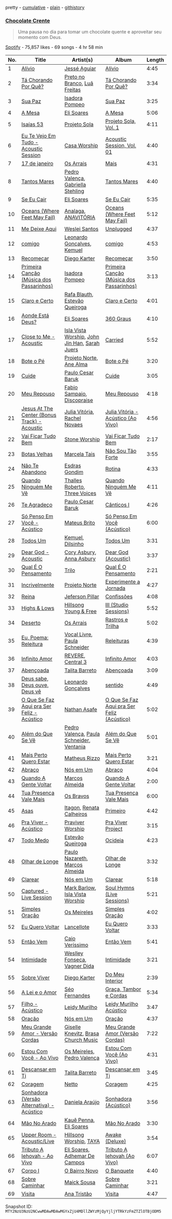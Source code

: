 pretty - [cumulative](/playlists/cumulative/37i9dQZF1DWX3SAODMj4JP.md) - [plain](/playlists/plain/37i9dQZF1DWX3SAODMj4JP) - [githistory](https://github.githistory.xyz/mackorone/spotify-playlist-archive/blob/main/playlists/plain/37i9dQZF1DWX3SAODMj4JP)

### [Chocolate Crente](https://open.spotify.com/playlist/37i9dQZF1DWX3SAODMj4JP)

> Uma pausa no dia para tomar um chocolate quente e aproveitar seu momento com Deus.

[Spotify](https://open.spotify.com/user/spotify) - 75,857 likes - 69 songs - 4 hr 58 min

| No. | Title | Artist(s) | Album | Length |
|---|---|---|---|---|
| 1 | [Alívio](https://open.spotify.com/track/40KZgKCIvRVIoZqv9lNBoP) | [Jessé Aguiar](https://open.spotify.com/artist/0g4xsygciHCrujQzdXUudC) | [Alívio](https://open.spotify.com/album/2hOdw9Pcm4J5ROCiQKm9Nr) | 4:45 |
| 2 | [Tá Chorando Por Quê?](https://open.spotify.com/track/5NsIWuO8yute6RHF3Ij7cE) | [Preto no Branco](https://open.spotify.com/artist/0JC6R3kbXUHe5QrxqzFwom), [Luã Freitas](https://open.spotify.com/artist/4UMGppJsc6C4FcmmSle7hY) | [Tá Chorando Por Quê?](https://open.spotify.com/album/7eZ3qo42FAWFHue9UkuHv5) | 3:34 |
| 3 | [Sua Paz](https://open.spotify.com/track/6V0fI11nicirapOakPVLO4) | [Isadora Pompeo](https://open.spotify.com/artist/0f59qYByNYzspwAr7huTSB) | [Sua Paz](https://open.spotify.com/album/1EtfVJ2AQkFGwIrRquN00y) | 3:25 |
| 4 | [A Mesa](https://open.spotify.com/track/6YfTtc4MhkQwMjbQ41MeFE) | [Eli Soares](https://open.spotify.com/artist/5zblJYkCzvB51Jh29FB07V) | [A Mesa](https://open.spotify.com/album/2jWE50PLaYhH32FCIPSZvV) | 5:06 |
| 5 | [Isaías 53](https://open.spotify.com/track/2zVeDWssj901HV6DFN6d5d) | [Projeto Sola](https://open.spotify.com/artist/7frHe3lyyKF5Uo1rDZ058K) | [Projeto Sola, Vol\. 1](https://open.spotify.com/album/7ikATn9s2QcWqbOi45OBUq) | 4:11 |
| 6 | [Eu Te Vejo Em Tudo \- Acoustic Session](https://open.spotify.com/track/6SzmdFsNObCiadGBYgHoly) | [Casa Worship](https://open.spotify.com/artist/4bqKmu3kRUl6X7pTl1CuVs) | [Acoustic Session, Vol\. 01](https://open.spotify.com/album/3CbHY7zcK9lxuEDtYtU4ig) | 4:40 |
| 7 | [17 de janeiro](https://open.spotify.com/track/6JhK1r09ZViJy723xux4Ty) | [Os Arrais](https://open.spotify.com/artist/1Ja8qReIBoi7Z6ik0AQ6zS) | [Mais](https://open.spotify.com/album/4s3DJODPpSqMtiC5rARb0Y) | 4:31 |
| 8 | [Tantos Mares](https://open.spotify.com/track/4vYGUUbIubTOupFsDsV4Ct) | [Pedro Valença](https://open.spotify.com/artist/2fBxIdkeMcxcjtBlPuWZl7), [Gabriella Stehling](https://open.spotify.com/artist/4SEBf4y5A67ua6LjLHvJwZ) | [Tantos Mares](https://open.spotify.com/album/18fvdisM9gH3ZWH6ETAGBd) | 4:40 |
| 9 | [Se Eu Cair](https://open.spotify.com/track/70Cd7reM6PwvADdxqJfF5g) | [Eli Soares](https://open.spotify.com/artist/5zblJYkCzvB51Jh29FB07V) | [Se Eu Cair](https://open.spotify.com/album/7AP25ejchlZmcQOautJjQv) | 5:35 |
| 10 | [Oceans \(Where Feet May Fail\)](https://open.spotify.com/track/1QUEVvbXjEYytdZLmO58uI) | [Analaga](https://open.spotify.com/artist/4LTPxLxjiT5pzYd5WZAR3v), [ANAVITÓRIA](https://open.spotify.com/artist/1sPg5EHuQXTMElpZ4iUgXe) | [Oceans \(Where Feet May Fail\)](https://open.spotify.com/album/4kRftqxEYbHFCsWIJ8qKSk) | 5:12 |
| 11 | [Me Deixe Aqui](https://open.spotify.com/track/31j38rRemGuqA4z83EQduw) | [Weslei Santos](https://open.spotify.com/artist/4y6Ve3GJGW72qVUqalUvKi) | [Unplugged](https://open.spotify.com/album/7IvxPrVTnaP3iOqQQgsQ12) | 4:37 |
| 12 | [comigo](https://open.spotify.com/track/7eAm1mBCgg8iC9UIrxCe1U) | [Leonardo Gonçalves](https://open.spotify.com/artist/6AyvSIi2EyLOaMJCc6J5fZ), [Kemuel](https://open.spotify.com/artist/5GHeXsPtAVd0KLe1oMikxm) | [comigo](https://open.spotify.com/album/3fx98vrazoPSCNfiDtjQUn) | 4:53 |
| 13 | [Recomeçar](https://open.spotify.com/track/38xsb628AajcMiMOXr3MR6) | [Diego Karter](https://open.spotify.com/artist/7y1jUw8GzgpQzqmmn0einF) | [Recomeçar](https://open.spotify.com/album/6RCZVCNWPM87w17ZNP4Tcv) | 3:50 |
| 14 | [Primeira Canção \(Música dos Passarinhos\)](https://open.spotify.com/track/0blRKZuaGlLtbdo2wgiIK1) | [Isadora Pompeo](https://open.spotify.com/artist/0f59qYByNYzspwAr7huTSB) | [Primeira Canção \(Música dos Passarinhos\)](https://open.spotify.com/album/1NTaQ9e3EITXP6z3KQSdpq) | 3:13 |
| 15 | [Claro e Certo](https://open.spotify.com/track/2C4bL85AHMERutNrejvo0B) | [Rafa Blauth](https://open.spotify.com/artist/2nnZzrOxN6dN3zOae5MeHU), [Estevão Queiroga](https://open.spotify.com/artist/1nQaNbf287f5x9oe2R3faK) | [Claro e Certo](https://open.spotify.com/album/47ggi22ENuvh5a7AXHbDbI) | 4:01 |
| 16 | [Aonde Está Deus?](https://open.spotify.com/track/3fkXc9AcNBPiwfWqis8xKF) | [Eli Soares](https://open.spotify.com/artist/5zblJYkCzvB51Jh29FB07V) | [360 Graus](https://open.spotify.com/album/6i9ALb6S9vy8OAjcbBjDwq) | 4:10 |
| 17 | [Close to Me \- Acoustic](https://open.spotify.com/track/4UYzYk1EG7iP8PzL4seLRe) | [Isla Vista Worship](https://open.spotify.com/artist/6SPi7yJRY3SAhwhUlFFsNB), [John Jin Han](https://open.spotify.com/artist/5bUZA6A9fh1mx9APanxlbl), [Sarah Juers](https://open.spotify.com/artist/39mgk0y3gWDfKqHTAcc2LG) | [Carried](https://open.spotify.com/album/2ae612G873GaK4EoWE9pYw) | 5:52 |
| 18 | [Bote o Pé](https://open.spotify.com/track/3KZPBw2GyCEbh2zdsmeisl) | [Projeto Norte](https://open.spotify.com/artist/77pooouVVZn9N4eqWdiyhe), [Ane Alma](https://open.spotify.com/artist/6agfTxA0kY25JrnIKKo35r) | [Bote o Pé](https://open.spotify.com/album/3UOCHsSCEyPzusLJpZksqH) | 3:20 |
| 19 | [Cuide](https://open.spotify.com/track/0eiMgFRAe823eFAnqXLD35) | [Paulo Cesar Baruk](https://open.spotify.com/artist/0GQKmEguhkY8DCzH4NdJvD) | [Cuide](https://open.spotify.com/album/78ArfVJaIJCEe5Vvh1sCNt) | 3:05 |
| 20 | [Meu Repouso](https://open.spotify.com/track/6cgavHjYBa1QWCTTC6d1Sn) | [Fabio Sampaio](https://open.spotify.com/artist/32grGWeFFc1cgsrGIV5j7N), [Discopraise](https://open.spotify.com/artist/3YX2DRQWYA1DpZC6R50JMe) | [Meu Repouso](https://open.spotify.com/album/7qpFHHhj9wl7nscVenR1dx) | 4:18 |
| 21 | [Jesus At The Center \(Bonus Track\) \- Acoustic](https://open.spotify.com/track/6BVAORpU07NGdy016XTA6M) | [Julia Vitória](https://open.spotify.com/artist/6tLHGlt7L7raSf6vr96hWi), [Rachel Novaes](https://open.spotify.com/artist/6gU3EmyD7Jzv8QZtiMwGRn) | [Julia Vitória \- Acústico \(Ao Vivo\)](https://open.spotify.com/album/1nWfNDrH7U42YN7mcg96G8) | 4:56 |
| 22 | [Vai Ficar Tudo Bem](https://open.spotify.com/track/2CYlC1aTQZW5YuXz5xIXAJ) | [Stone Worship](https://open.spotify.com/artist/5os8iRRBrrRuvfN85jnuIf) | [Vai Ficar Tudo Bem](https://open.spotify.com/album/6Jn1wSFx0bo4GYCc66mslN) | 2:17 |
| 23 | [Botas Velhas](https://open.spotify.com/track/2epzwYTWNv0KfGSiQs0com) | [Marcela Tais](https://open.spotify.com/artist/5gkNoT08CuWtH3NOwrdvrt) | [Não Sou Tão Forte](https://open.spotify.com/album/5WX3W1Ngb8WguxSkp2hWqv) | 3:55 |
| 24 | [Não Te Abandono](https://open.spotify.com/track/6xOUGzMIalXyo3ZzFsvXi1) | [Esdras Gondim](https://open.spotify.com/artist/52gUKkym63eZxX0y6plytb) | [Rotina](https://open.spotify.com/album/4siTEVwWS4Z0EbIytdcwPp) | 4:33 |
| 25 | [Quando Ninguém Me Vê](https://open.spotify.com/track/30pihAQ6IGOKJlIX9kUdZj) | [Thalles Roberto](https://open.spotify.com/artist/2Js5EdWOVgL2B2CbtXr5n1), [Three Voices](https://open.spotify.com/artist/7mMXVPgjGcXDIizoH1KYLm) | [Quando Ninguém Me Vê](https://open.spotify.com/album/6ImaEJL8fL6CqEeEhvfpLM) | 4:11 |
| 26 | [Te Agradeço](https://open.spotify.com/track/4wKrEQFPjmTRGOcbXyidNW) | [Paulo Cesar Baruk](https://open.spotify.com/artist/0GQKmEguhkY8DCzH4NdJvD) | [Cânticos I](https://open.spotify.com/album/5o1ahJZADZVXGrAxVGlCJm) | 4:26 |
| 27 | [Só Penso Em Você \- Acústico](https://open.spotify.com/track/1Om4yaJpnDkrH6L3sA70D2) | [Mateus Brito](https://open.spotify.com/artist/12sMRxeNux6TB0Kz1rVcLN) | [Só Penso Em Você \(Acústico\)](https://open.spotify.com/album/1Zhps2KL1tFWr17ognMDJ1) | 6:00 |
| 28 | [Todos Um](https://open.spotify.com/track/4Zkub4jUIwCyZItpcykvh8) | [Kemuel](https://open.spotify.com/artist/5GHeXsPtAVd0KLe1oMikxm), [Dilsinho](https://open.spotify.com/artist/4NUePmzDvCYqilXBFa91Hg) | [Todos Um](https://open.spotify.com/album/0hzqxQ85RBpimlXpp42vUF) | 3:31 |
| 29 | [Dear God \- Acoustic](https://open.spotify.com/track/4qCv9ASsTJ4kg8gsUWUaAD) | [Cory Asbury](https://open.spotify.com/artist/2gXmjQIxCO8lMnSncluZaU), [Anna Asbury](https://open.spotify.com/artist/7p0xoVWYGEFjgCsAaD0eHB) | [Dear God \(Acoustic\)](https://open.spotify.com/album/3gxqjuUVhBQ0Gb3tRZyD2m) | 3:37 |
| 30 | [Qual É O Pensamento](https://open.spotify.com/track/4wh1XOO2e38YuTxex4NOGi) | [Trilo](https://open.spotify.com/artist/76bLMQAatDGLJ8yyuyVPjD) | [Qual É O Pensamento](https://open.spotify.com/album/48SFRBOf9TKjeNy8Penrj2) | 2:21 |
| 31 | [Incrivelmente](https://open.spotify.com/track/7e5dxB4XlHbzakVj25TvQS) | [Projeto Norte](https://open.spotify.com/artist/77pooouVVZn9N4eqWdiyhe) | [Experimente a Jornada](https://open.spotify.com/album/2VS7dM6KkUCwyClbJA0zU0) | 4:27 |
| 32 | [Reina](https://open.spotify.com/track/6Hwtp4JrwljQD3ASLDcA4c) | [Jeferson Pillar](https://open.spotify.com/artist/4vqAhxv4WcsEcTv34ABpcZ) | [Confissões](https://open.spotify.com/album/4oja7GXMksLfoATvA4TQhK) | 4:08 |
| 33 | [Highs & Lows](https://open.spotify.com/track/0OZdYnV6S2qpd6rseK8Lpg) | [Hillsong Young & Free](https://open.spotify.com/artist/7m4gF38CPATtHrk5HS42WZ) | [III \(Studio Sessions\)](https://open.spotify.com/album/5lGAYuSF5A5x1BWeFG3r4z) | 5:52 |
| 34 | [Deserto](https://open.spotify.com/track/61fJbKeTzsoKwSgYEFjmsY) | [Os Arrais](https://open.spotify.com/artist/1Ja8qReIBoi7Z6ik0AQ6zS) | [Rastros e Trilha](https://open.spotify.com/album/6AQjmvg9tvK1584vkpNZeA) | 5:02 |
| 35 | [Eu, Poema: Releitura](https://open.spotify.com/track/16Bum18plc6ET7bEvEOq3Z) | [Vocal Livre](https://open.spotify.com/artist/36vknDs4OtlCZuloFIJAhN), [Paula Schneider](https://open.spotify.com/artist/5Kt0ujNgqacGJGPZAsWwoS) | [Releituras](https://open.spotify.com/album/2tg2BbJGxG6ygnGLGFJ0aT) | 4:39 |
| 36 | [Infinito Amor](https://open.spotify.com/track/3x8ZWtrehlt4W1us1hhFzq) | [REVERE](https://open.spotify.com/artist/4O2WXMRRTS8XqmqSTcBnrb), [Central 3](https://open.spotify.com/artist/72Q3HybMPVhG3c9N4A7kTL) | [Infinito Amor](https://open.spotify.com/album/3kDwHwOF0WcZ7bUS6Rcrdv) | 4:03 |
| 37 | [Abençoada](https://open.spotify.com/track/0aVX67dzetn3Wz5OQ0G7o2) | [Talita Barreto](https://open.spotify.com/artist/6hCE1qcuALXMkltFGrEM6Y) | [Abençoada](https://open.spotify.com/album/2Px3s6xmp09u79C7JHfWYW) | 3:09 |
| 38 | [Deus sabe, Deus ouve, Deus vê](https://open.spotify.com/track/2Me9phCz0A7Oartexu3GiU) | [Leonardo Gonçalves](https://open.spotify.com/artist/6AyvSIi2EyLOaMJCc6J5fZ) | [sentido](https://open.spotify.com/album/4t1ekkA6FdPbdL7z7BzNRH) | 4:49 |
| 39 | [O Que Se Faz Aqui pra Ser Feliz \- Acústico](https://open.spotify.com/track/3LH84g4ns7kiJtOvZkyoea) | [Nathan Asafe](https://open.spotify.com/artist/5ChPhSZzFXnTujdXY0FhMA) | [O Que Se Faz Aqui pra Ser Feliz \(Acústico\)](https://open.spotify.com/album/2Io37WuevaunbyNIzqpj0v) | 5:02 |
| 40 | [Além do Que Se Vê](https://open.spotify.com/track/0x8YDLkajRloMiTP8UO9uM) | [Pedro Valença](https://open.spotify.com/artist/2fBxIdkeMcxcjtBlPuWZl7), [Paula Schneider](https://open.spotify.com/artist/5Kt0ujNgqacGJGPZAsWwoS), [Ventania](https://open.spotify.com/artist/4ZgHby6oTRKwiGbf38dPs1) | [Além do Que Se Vê](https://open.spotify.com/album/4ysGU8xBKFVw1aB1kowUQ2) | 5:01 |
| 41 | [Mais Perto Quero Estar](https://open.spotify.com/track/35DUClZPzxnb92NcikSBJK) | [Matheus Rizzo](https://open.spotify.com/artist/6UHIabLGNVJuFaEODpWoPP) | [Mais Perto Quero Estar](https://open.spotify.com/album/0Fct6gWAW1dnLNUvxyaHXC) | 3:21 |
| 42 | [Abraço](https://open.spotify.com/track/7y4puTp3k9X5jUxxlko0Pd) | [Nós em Um](https://open.spotify.com/artist/42xizszi345HS5i21AR5MT) | [Abraço](https://open.spotify.com/album/5zaifallEnusWXIpU2mMEX) | 4:04 |
| 43 | [Quando A Gente Voltar](https://open.spotify.com/track/03wotmqx2qpMxH1NrQH6fi) | [Marcos Almeida](https://open.spotify.com/artist/5PmlW3MANz3vrh2hrDnbhR) | [Quando A Gente Voltar](https://open.spotify.com/album/5hCZlmnl8xki4ZeN8re4Y9) | 2:00 |
| 44 | [Tua Presença Vale Mais](https://open.spotify.com/track/4ghsOtdYykkVMzKgD2Z07g) | [Os Bravos](https://open.spotify.com/artist/1fR2eijp4FoQX7RmBUeyEm) | [Tua Presença Vale Mais](https://open.spotify.com/album/7547nl48X9lwWNOYsbXsaq) | 6:00 |
| 45 | [Asas](https://open.spotify.com/track/0K7p1zxjcAHPGz4w1hTxeb) | [Itagon](https://open.spotify.com/artist/1nRBkENa3rDetRoPakipOh), [Renata Calheiros](https://open.spotify.com/artist/3L3jIoTWT58r8Jrc2X8svJ) | [Primeiro](https://open.spotify.com/album/1uXUyEphU2AxCaWzEgocl6) | 4:42 |
| 46 | [Pra Viver \- Acústico](https://open.spotify.com/track/42OJeiOtGughIhTJO9yHHa) | [Praviver Worship](https://open.spotify.com/artist/5mhPlTKr7pRsSnjK1nocL4) | [Pra Viver Project](https://open.spotify.com/album/2riFr9I8oh3ZDUwQHO7GdS) | 3:15 |
| 47 | [Todo Medo](https://open.spotify.com/track/7C0NIIqcZK4reNv9boACco) | [Estevão Queiroga](https://open.spotify.com/artist/1nQaNbf287f5x9oe2R3faK) | [Ocideia](https://open.spotify.com/album/0z4207UV2U8qFqxDEYhwPy) | 4:23 |
| 48 | [Olhar de Longe](https://open.spotify.com/track/38Ehecm8meAMYbcYjnaVbI) | [Paulo Nazareth](https://open.spotify.com/artist/7n7vXH3wFK9kCqV0m5KA40), [Marcos Almeida](https://open.spotify.com/artist/5PmlW3MANz3vrh2hrDnbhR) | [Olhar de Longe](https://open.spotify.com/album/703VJ4yLS4vu7Yv7d4hhIJ) | 3:32 |
| 49 | [Clarear](https://open.spotify.com/track/07TRn8v9uGu3bxUdrotOPa) | [Nós em Um](https://open.spotify.com/artist/42xizszi345HS5i21AR5MT) | [Clarear](https://open.spotify.com/album/77Y7MbdwW4jZrUiWqHLnxD) | 5:18 |
| 50 | [Captured \- Live Session](https://open.spotify.com/track/3JK2OGtwRzxmKUf2fKPcVk) | [Mark Barlow](https://open.spotify.com/artist/6hR5fuwetYvTHfea4EwHvl), [Isla Vista Worship](https://open.spotify.com/artist/6SPi7yJRY3SAhwhUlFFsNB) | [Soul Hymns \(Live Sessions\)](https://open.spotify.com/album/0Ey2hZpmOENZZFXtyXk9f1) | 5:21 |
| 51 | [Simples Oração](https://open.spotify.com/track/0H0lcJhH4r7XcBDm33ygaF) | [Os Meireles](https://open.spotify.com/artist/4GvZo4MFJZPodaS1VXVEe1) | [Simples Oração](https://open.spotify.com/album/5aVCOOT4mtOb7vurfxiQJC) | 4:02 |
| 52 | [Eu Quero Voltar](https://open.spotify.com/track/2RF5COhGA2at2zoJvlEbKB) | [Lancellote](https://open.spotify.com/artist/4LsKHWRuD6TlQPJrvVLD8K) | [Eu Quero Voltar](https://open.spotify.com/album/2BmAe3tRit49ajh1gHWMoW) | 3:33 |
| 53 | [Então Vem](https://open.spotify.com/track/0tBJj2vwsjpGgEWgKd35nD) | [Caio Veríssimo](https://open.spotify.com/artist/3M1QiN5TINHyqdV1vpjTOb) | [Então Vem](https://open.spotify.com/album/2G8WdVOQFvvVwyLWeH7z2d) | 5:41 |
| 54 | [Intimidade](https://open.spotify.com/track/3ZLitoWeyPEH4qxUpyyKM0) | [Weslley Fonseca](https://open.spotify.com/artist/44tt6vxqg3vYCiTm8p8Rg9), [Vagner Dida](https://open.spotify.com/artist/2EpXG8Ya30dtA5znwtoxri) | [Intimidade](https://open.spotify.com/album/6gy3kuEBrBSBckXix84X2H) | 3:21 |
| 55 | [Sobre Viver](https://open.spotify.com/track/4Eso7tnV2l0RinzqhZS5uU) | [Diego Karter](https://open.spotify.com/artist/7y1jUw8GzgpQzqmmn0einF) | [Do Meu Interior](https://open.spotify.com/album/7fOBtpFDjcVMxXjOCYA60I) | 2:39 |
| 56 | [A Lei e o Amor](https://open.spotify.com/track/6Vgwjqe67ynLvDN7cZgzcd) | [Séo Fernandes](https://open.spotify.com/artist/5z8EidGfAtpODxAxR9j0w1) | [Graça, Tambor e Cordas](https://open.spotify.com/album/2ZaQzGpfN8j7sYaqVg9H3a) | 5:34 |
| 57 | [Filho \- Acústico](https://open.spotify.com/track/4hH9lDQMqXwD7k8fcimLiS) | [Leidy Murilho](https://open.spotify.com/artist/4tld50GNxSiqbzRGRi5nwv) | [Leidy Murilho Acústico](https://open.spotify.com/album/2MS6GGTpTl5CcgqkvU0CGu) | 3:47 |
| 58 | [Oração](https://open.spotify.com/track/4jFzflnwj7VjdDySPygvCb) | [Nós em Um](https://open.spotify.com/artist/42xizszi345HS5i21AR5MT) | [Oração](https://open.spotify.com/album/41Q9qrqAdLcNTkmuaPVs9W) | 4:37 |
| 59 | [Meu Grande Amor \- Versão Cordas](https://open.spotify.com/track/5Qtirs1grBbL6IlqlBa97i) | [Giselle Knevitz](https://open.spotify.com/artist/2vJtvgrtI4T6edVZcC29SM), [Brasa Church Music](https://open.spotify.com/artist/3dkGpbI5k8lDZ4Sk1ykv4A) | [Meu Grande Amor \(Versão Cordas\)](https://open.spotify.com/album/2B1yYnuXCiZQ5GCDUHEdIe) | 7:22 |
| 60 | [Estou Com Você \- Ao Vivo](https://open.spotify.com/track/3TFQbNmMPAFNHiNhHNuclS) | [Os Meireles](https://open.spotify.com/artist/4GvZo4MFJZPodaS1VXVEe1), [Pedro Valença](https://open.spotify.com/artist/2fBxIdkeMcxcjtBlPuWZl7) | [Estou Com Você \(Ao Vivo\)](https://open.spotify.com/album/49jQMSEkQCZzFtvTAzXHKB) | 4:31 |
| 61 | [Descansar em Ti](https://open.spotify.com/track/1lU9L6lPZkp4UAgdxbaJBQ) | [Talita Barreto](https://open.spotify.com/artist/6hCE1qcuALXMkltFGrEM6Y) | [Descansar em Ti](https://open.spotify.com/album/0IDeeWZrrYFZUXtSZergef) | 3:45 |
| 62 | [Coragem](https://open.spotify.com/track/1RUoOYWFB0ofFixpupBK4K) | [Netto](https://open.spotify.com/artist/5awlcFnDX9Dst9FAu5zgFP) | [Coragem](https://open.spotify.com/album/3kGyXvpJx1IrYx9HwjlO3G) | 4:25 |
| 63 | [Sonhadora \(Versão Alternativa\) \- Acústico](https://open.spotify.com/track/3cvGAENB5FNMcdl2bYk2VS) | [Daniela Araújo](https://open.spotify.com/artist/0V3UPrVVcCxIxQU43xYDxC) | [Sonhadora \(Acústico\)](https://open.spotify.com/album/02nJW6oejJzhPeTqOf0oP7) | 3:56 |
| 64 | [Mão No Arado](https://open.spotify.com/track/5ugXpVjpBle03j9zWdl42w) | [Kauê Penna](https://open.spotify.com/artist/66gr6eacn8mru8PygKXLvj), [Eli Soares](https://open.spotify.com/artist/5zblJYkCzvB51Jh29FB07V) | [Mão No Arado](https://open.spotify.com/album/6RLHnVKEmEwjG2r5KRCIPx) | 3:30 |
| 65 | [Upper Room \- Acoustic/Live](https://open.spotify.com/track/2JzhTp2M56LLuatw7jQGV5) | [Hillsong Worship](https://open.spotify.com/artist/3SgHzT552wy2W8pNLaLk24), [TAYA](https://open.spotify.com/artist/3D04fb59z3ANxVaeHBfxtW) | [Awake \(Deluxe\)](https://open.spotify.com/album/1OrZpETlp9ZUT1qbLvYMu0) | 3:54 |
| 66 | [Tributo A Iehovah \- Ao Vivo](https://open.spotify.com/track/5cLo2Ovt9oCWq8mucuHfDi) | [Eli Soares](https://open.spotify.com/artist/5zblJYkCzvB51Jh29FB07V), [Adhemar De Campos](https://open.spotify.com/artist/03TpTPLRclj2iknzWXAXjP) | [Tributo A Iehovah \(Ao Vivo\)](https://open.spotify.com/album/4d6pzEk3gFbP4tJJFKrS62) | 6:07 |
| 67 | [Corpo I](https://open.spotify.com/track/7tU7sxEqyLoguEGbjiiiRl) | [O Bairro Novo](https://open.spotify.com/artist/03lFVbrzJauPmQwZpiJ4zD) | [O Banquete](https://open.spotify.com/album/3S5w5Tta9oQ6LN2PNoWJ5l) | 4:40 |
| 68 | [Sobre Caminhar](https://open.spotify.com/track/3evlVXrLeV0yM2D7GoVPmr) | [Maick Sousa](https://open.spotify.com/artist/14PmVvwQvR7bm312pQgkPp) | [Sobre Caminhar](https://open.spotify.com/album/5wXczGyfvWPyjrfbDDgBOB) | 3:21 |
| 69 | [Visita](https://open.spotify.com/track/657aCgepX1HRKoCNbFHWh6) | [Ana Tristão](https://open.spotify.com/artist/04sHHdilT7bBAzYRTtKLKC) | [Visita](https://open.spotify.com/album/78wHMwGlGTHNL70AxQYZGr) | 4:47 |

Snapshot ID: `MTY2NzU3NzU2NCwwMDAwMDAwMGYxZjU4MDllZWYzMjQyYjljYTRkYzFmZTZlOTBjODM5`
